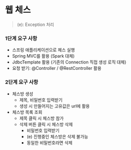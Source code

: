 # 웹 체스
> (e): Exception 처리

### 1단계 요구 사항
- 스프링 애플리케이션으로 체스 실행
- Spring MVC를 활용 (Spark 대체)
- JdbcTemplate 활용 (기존의 Connection 직접 생성 로직 대체)
- 요청 받기: @Controller / @RestController 활용

### 2단계 요구 사항
- 체스방 생성
  - 제목, 비밀번호 입력받기
  - 생성 시 만들어지는 고유값은 url에 활용
- 체스방 목록 조회
  - 제목 클릭 시 체스방 참가
  - 삭제 버튼 클릭 시 체스방 삭제
    - 비밀번호 입력받기
    - (e) 진행중인 체스방은 삭제 불가능
    - 동일한 비밀번호라면 삭제
